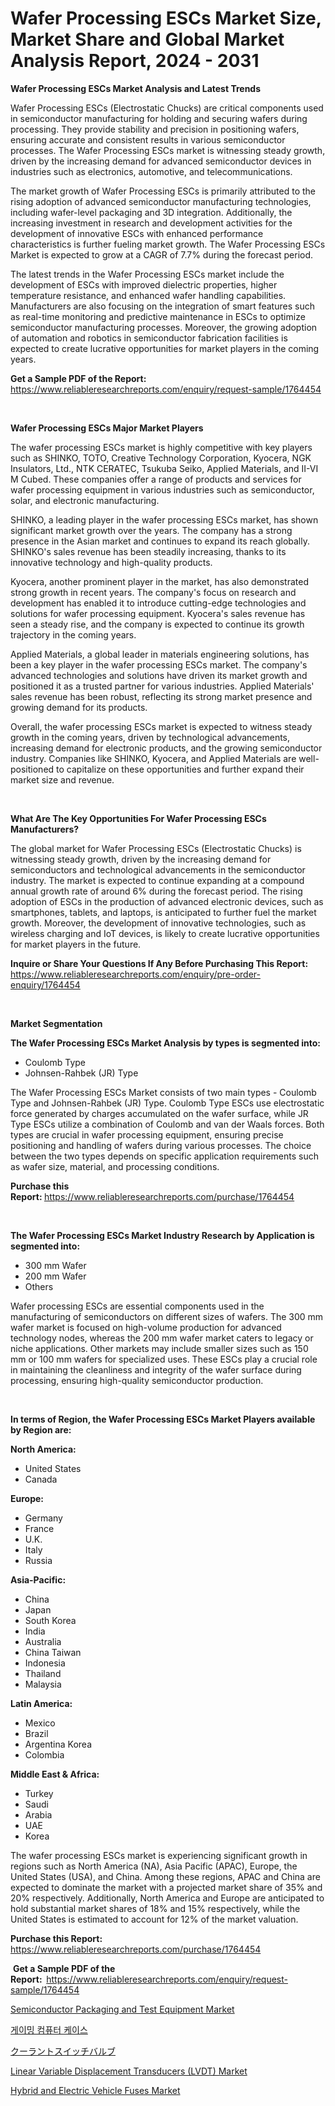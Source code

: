 <p><h1>Wafer Processing ESCs Market Size, Market Share and Global Market Analysis Report, 2024 - 2031</h1></p><p><strong>Wafer Processing ESCs Market Analysis and Latest Trends</strong></p>
<p><p>Wafer Processing ESCs (Electrostatic Chucks) are critical components used in semiconductor manufacturing for holding and securing wafers during processing. They provide stability and precision in positioning wafers, ensuring accurate and consistent results in various semiconductor processes. The Wafer Processing ESCs market is witnessing steady growth, driven by the increasing demand for advanced semiconductor devices in industries such as electronics, automotive, and telecommunications.</p><p>The market growth of Wafer Processing ESCs is primarily attributed to the rising adoption of advanced semiconductor manufacturing technologies, including wafer-level packaging and 3D integration. Additionally, the increasing investment in research and development activities for the development of innovative ESCs with enhanced performance characteristics is further fueling market growth. The Wafer Processing ESCs Market is expected to grow at a CAGR of 7.7% during the forecast period.</p><p>The latest trends in the Wafer Processing ESCs market include the development of ESCs with improved dielectric properties, higher temperature resistance, and enhanced wafer handling capabilities. Manufacturers are also focusing on the integration of smart features such as real-time monitoring and predictive maintenance in ESCs to optimize semiconductor manufacturing processes. Moreover, the growing adoption of automation and robotics in semiconductor fabrication facilities is expected to create lucrative opportunities for market players in the coming years.</p></p>
<p><strong>Get a Sample PDF of the Report:&nbsp;</strong> <a href="https://www.reliableresearchreports.com/enquiry/request-sample/1764454">https://www.reliableresearchreports.com/enquiry/request-sample/1764454</a></p>
<p>&nbsp;</p>
<p><strong>Wafer Processing ESCs Major Market Players</strong></p>
<p><p>The wafer processing ESCs market is highly competitive with key players such as SHINKO, TOTO, Creative Technology Corporation, Kyocera, NGK Insulators, Ltd., NTK CERATEC, Tsukuba Seiko, Applied Materials, and II-VI M Cubed. These companies offer a range of products and services for wafer processing equipment in various industries such as semiconductor, solar, and electronic manufacturing.</p><p>SHINKO, a leading player in the wafer processing ESCs market, has shown significant market growth over the years. The company has a strong presence in the Asian market and continues to expand its reach globally. SHINKO's sales revenue has been steadily increasing, thanks to its innovative technology and high-quality products.</p><p>Kyocera, another prominent player in the market, has also demonstrated strong growth in recent years. The company's focus on research and development has enabled it to introduce cutting-edge technologies and solutions for wafer processing equipment. Kyocera's sales revenue has seen a steady rise, and the company is expected to continue its growth trajectory in the coming years.</p><p>Applied Materials, a global leader in materials engineering solutions, has been a key player in the wafer processing ESCs market. The company's advanced technologies and solutions have driven its market growth and positioned it as a trusted partner for various industries. Applied Materials' sales revenue has been robust, reflecting its strong market presence and growing demand for its products.</p><p>Overall, the wafer processing ESCs market is expected to witness steady growth in the coming years, driven by technological advancements, increasing demand for electronic products, and the growing semiconductor industry. Companies like SHINKO, Kyocera, and Applied Materials are well-positioned to capitalize on these opportunities and further expand their market size and revenue.</p></p>
<p>&nbsp;</p>
<p><strong>What Are The Key Opportunities For Wafer Processing ESCs Manufacturers?</strong></p>
<p><p>The global market for Wafer Processing ESCs (Electrostatic Chucks) is witnessing steady growth, driven by the increasing demand for semiconductors and technological advancements in the semiconductor industry. The market is expected to continue expanding at a compound annual growth rate of around 6% during the forecast period. The rising adoption of ESCs in the production of advanced electronic devices, such as smartphones, tablets, and laptops, is anticipated to further fuel the market growth. Moreover, the development of innovative technologies, such as wireless charging and IoT devices, is likely to create lucrative opportunities for market players in the future.</p></p>
<p><strong>Inquire or Share Your Questions If Any Before Purchasing This Report:</strong> <a href="https://www.reliableresearchreports.com/enquiry/pre-order-enquiry/1764454">https://www.reliableresearchreports.com/enquiry/pre-order-enquiry/1764454</a></p>
<p>&nbsp;</p>
<p><strong>Market Segmentation</strong></p>
<p><strong>The Wafer Processing ESCs Market Analysis by types is segmented into:</strong></p>
<p><ul><li>Coulomb Type</li><li>Johnsen-Rahbek (JR) Type</li></ul></p>
<p><p>The Wafer Processing ESCs Market consists of two main types - Coulomb Type and Johnsen-Rahbek (JR) Type. Coulomb Type ESCs use electrostatic force generated by charges accumulated on the wafer surface, while JR Type ESCs utilize a combination of Coulomb and van der Waals forces. Both types are crucial in wafer processing equipment, ensuring precise positioning and handling of wafers during various processes. The choice between the two types depends on specific application requirements such as wafer size, material, and processing conditions.</p></p>
<p><strong>Purchase this Report:&nbsp;</strong><a href="https://www.reliableresearchreports.com/purchase/1764454">https://www.reliableresearchreports.com/purchase/1764454</a></p>
<p>&nbsp;</p>
<p><strong>The Wafer Processing ESCs Market Industry Research by Application is segmented into:</strong></p>
<p><ul><li>300 mm Wafer</li><li>200 mm Wafer</li><li>Others</li></ul></p>
<p><p>Wafer processing ESCs are essential components used in the manufacturing of semiconductors on different sizes of wafers. The 300 mm wafer market is focused on high-volume production for advanced technology nodes, whereas the 200 mm wafer market caters to legacy or niche applications. Other markets may include smaller sizes such as 150 mm or 100 mm wafers for specialized uses. These ESCs play a crucial role in maintaining the cleanliness and integrity of the wafer surface during processing, ensuring high-quality semiconductor production.</p></p>
<p>&nbsp;</p>
<p><strong>In terms of Region, the Wafer Processing ESCs Market Players available by Region are:</strong></p>
<p>
    <p> <strong> North America: </strong>
        <ul>
            <li>United States</li>
            <li>Canada</li>
        </ul>
        </p> 
    <p> <strong> Europe: </strong>
        <ul>
            <li>Germany</li>
            <li>France</li>
            <li>U.K.</li>
            <li>Italy</li>
            <li>Russia</li>
        </ul>
        </p> 
    <p> <strong> Asia-Pacific: </strong>
        <ul>
            <li>China</li>
            <li>Japan</li>
            <li>South Korea</li>
            <li>India</li>
            <li>Australia</li>
            <li>China Taiwan</li>
            <li>Indonesia</li>
            <li>Thailand</li>
            <li>Malaysia</li>
        </ul>
        </p> 
    <p> <strong> Latin America: </strong>
        <ul>
            <li>Mexico</li>
            <li>Brazil</li>
            <li>Argentina Korea</li>
            <li>Colombia</li>
        </ul>
        </p> 
    <p> <strong> Middle East & Africa: </strong>
        <ul>
            <li>Turkey</li>
            <li>Saudi</li>
            <li>Arabia</li>
            <li>UAE</li>
            <li>Korea</li>
        </ul>
    </p>
    </p>
<p><p>The wafer processing ESCs market is experiencing significant growth in regions such as North America (NA), Asia Pacific (APAC), Europe, the United States (USA), and China. Among these regions, APAC and China are expected to dominate the market with a projected market share of 35% and 20% respectively. Additionally, North America and Europe are anticipated to hold substantial market shares of 18% and 15% respectively, while the United States is estimated to account for 12% of the market valuation.</p></p>
<p><strong>Purchase this Report: </strong><a href="https://www.reliableresearchreports.com/purchase/1764454">https://www.reliableresearchreports.com/purchase/1764454</a></p>
<p>&nbsp;<strong>Get a Sample PDF of the Report:&nbsp;&nbsp;</strong><a href="https://www.reliableresearchreports.com/enquiry/request-sample/1764454">https://www.reliableresearchreports.com/enquiry/request-sample/1764454</a></p>
<p><strong></strong></p>
<p><p><a href="https://github.com/suaretopek9/Market-Research-Report-List-2/blob/main/semiconductor-packaging-and-test-equipment-market.md">Semiconductor Packaging and Test Equipment Market</a></p><p><a href="https://github.com/OwenHamiytll568745/Market-Research-Report-List-1/blob/main/659203712096.md">게이밍 컴퓨터 케이스</a></p><p><a href="https://github.com/dandier2003/Market-Research-Report-List-1/blob/main/645257813158.md">クーラントスイッチバルブ</a></p><p><a href="https://github.com/mharielmesa/Market-Research-Report-List-2/blob/main/linear-variable-displacement-transducers-lvdt-market.md">Linear Variable Displacement Transducers (LVDT) Market</a></p><p><a href="https://issuu.com/reportprime-2/docs/hybrid-and-electric-vehicle-fuses-market-size-2030">Hybrid and Electric Vehicle Fuses Market</a></p></p>